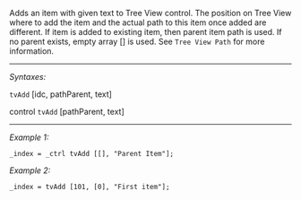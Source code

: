 Adds an item with given text to Tree View control. The position on Tree View where to add the item and the actual path to this item once added are different. If item is added to existing item, then parent item path is used. If no parent exists, empty array [] is used. See `Tree View Path` for more information.


---
*Syntaxes:*

`tvAdd` [idc, pathParent, text]

control `tvAdd` [pathParent, text]

---
*Example 1:*

```sqf
_index = _ctrl tvAdd [[], "Parent Item"];
```

*Example 2:*

```sqf
_index = tvAdd [101, [0], "First item"];
```